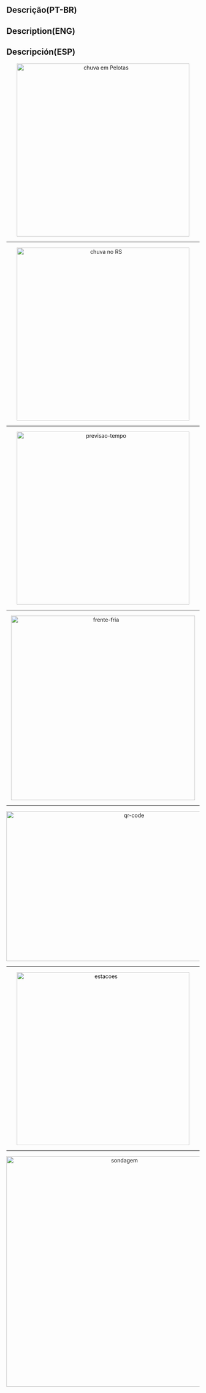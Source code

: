 ## Descrição(PT-BR)
## Description(ENG)
## Descripción(ESP)

<p align="center">
  <img src="https://github.com/wilmorales21/Scripts/assets/80546143/bc9fcefd-90d2-4933-9c9b-a562a887d717" alt="chuva em Pelotas" height="450">
</p>

-----------------------------------------------------------------------------------------------------------------------------

<p align="center">
  <img src="https://github.com/wilmorales21/Scripts/assets/80546143/c123431b-0336-449d-b60f-9e7d6419340b" alt="chuva no RS" height="450">
</p>

-----------------------------------------------------------------------------------------------------------------------------

<p align="center">
  <img src="https://github.com/wilmorales21/Scripts/assets/80546143/bfe8b3aa-4c95-4f98-989e-01f643915ef9" alt="previsao-tempo" height="450">
</p>

------------------------------------------------------------------------------------------------------------------------------

<p align="center">
  <img src="https://github.com/wilmorales21/Scripts/assets/80546143/b970e8ee-2cd9-480f-a085-a8e5928bd035" alt="frente-fria" height="480">
</p>

------------------------------------------------------------------------------------------------------------------------------

<p align="center">   
   <img src="https://github.com/wilmorales21/Scripts/assets/80546143/60e4dafd-c79b-4a4c-95fb-892bf851ac91" alt="qr-code" height="390" width="650">
</p>

------------------------------------------------------------------------------------------------------------------------------

<p align="center">   
   <img src="https://github.com/wilmorales21/Scripts/assets/80546143/f309a9cf-f802-4bda-95a1-3bb33b9b953c" alt="estacoes" height="450">
</p>

------------------------------------------------------------------------------------------------------------------------------

<p align="center">   
   <img src="https://github.com/wilmorales21/Scripts/assets/80546143/82e4d4fc-1635-4efe-a482-172857b3ecaf" alt="sondagem" height="600">
</p>
